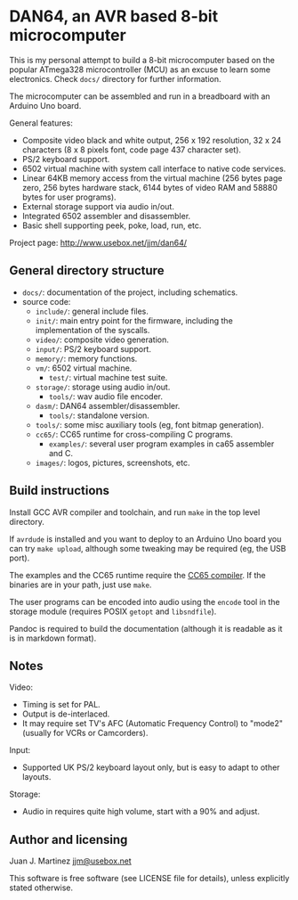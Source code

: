 DAN64, an AVR based 8-bit microcomputer
=======================================

This is my personal attempt to build a 8-bit microcomputer based on
the popular ATmega328 microcontroller (MCU) as an excuse to learn some
electronics. Check `docs/` directory for further information.

The microcomputer can be assembled and run in a breadboard with an
Arduino Uno board.

General features:

 - Composite video black and white output, 256 x 192 resolution, 32 x 24
   characters (8 x 8 pixels font, code page 437 character set).
 - PS/2 keyboard support.
 - 6502 virtual machine with system call interface to native code
   services.
 - Linear 64KB memory access from the virtual machine (256 bytes page zero,
   256 bytes hardware stack, 6144 bytes of video RAM and 58880 bytes for
   user programs).
 - External storage support via audio in/out.
 - Integrated 6502 assembler and disassembler.
 - Basic shell supporting peek, poke, load, run, etc.

Project page: http://www.usebox.net/jjm/dan64/

General directory structure
---------------------------

 - `docs/`: documentation of the project, including schematics.
 - source code:
   - `include/`: general include files.
   - `init/`: main entry point for the firmware, including the implementation
     of the syscalls.
   - `video/`: composite video generation.
   - `input/`: PS/2 keyboard support.
   - `memory/`: memory functions.
   - `vm/`: 6502 virtual machine.
     - `test/`: virtual machine test suite.
   - `storage/`: storage using audio in/out.
     - `tools/`: wav audio file encoder.
   - `dasm/`: DAN64 assembler/disassembler.
     - `tools/`: standalone version.
   - `tools/`: some misc auxiliary tools (eg, font bitmap generation).
   - `cc65/`: CC65 runtime for cross-compiling C programs.
     - `examples/`: several user program examples in ca65 assembler and C.
   - `images/`: logos, pictures, screenshots, etc.


Build instructions
------------------

Install GCC AVR compiler and toolchain, and run `make` in the top level
directory.

If `avrdude` is installed and you want to deploy to an Arduino Uno board
you can try `make upload`, although some tweaking may be required (eg,
the USB port).

The examples and the CC65 runtime require the
[CC65 compiler](https://github.com/cc65/cc65). If the binaries are in
your path, just use `make`.

The user programs can be encoded into audio using the `encode` tool in the
storage module (requires POSIX `getopt` and `libsndfile`).

Pandoc is required to build the documentation (although it is readable
as it is in markdown format).


Notes
-----

Video:

 - Timing is set for PAL.
 - Output is de-interlaced.
 - It may require set TV's AFC (Automatic Frequency Control) to "mode2"
   (usually for VCRs or Camcorders).

Input:

 - Supported UK PS/2 keyboard layout only, but is easy to adapt to other layouts.

Storage:

 - Audio in requires quite high volume, start with a 90% and adjust.


Author and licensing
--------------------

Juan J. Martinez <jjm@usebox.net>

This software is free software (see LICENSE file for details), unless
explicitly stated otherwise.

